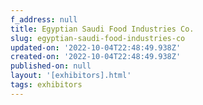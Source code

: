 ```yaml
---
f_address: null
title: Egyptian Saudi Food Industries Co.
slug: egyptian-saudi-food-industries-co
updated-on: '2022-10-04T22:48:49.938Z'
created-on: '2022-10-04T22:48:49.938Z'
published-on: null
layout: '[exhibitors].html'
tags: exhibitors
---
```



